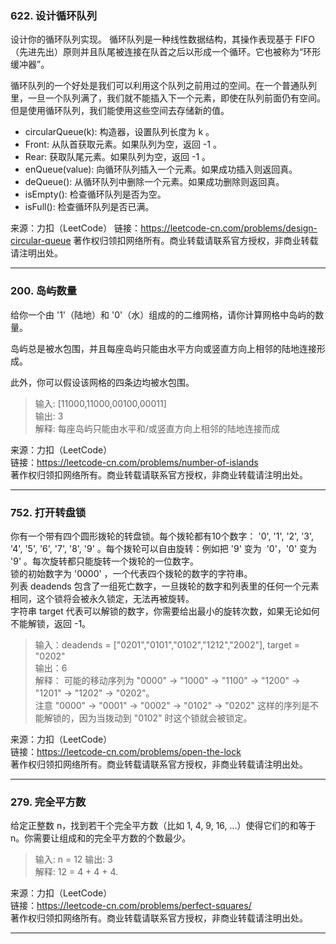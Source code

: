 ### 622. 设计循环队列

设计你的循环队列实现。 循环队列是一种线性数据结构，其操作表现基于 FIFO（先进先出）原则并且队尾被连接在队首之后以形成一个循环。它也被称为“环形缓冲器”。

循环队列的一个好处是我们可以利用这个队列之前用过的空间。在一个普通队列里，一旦一个队列满了，我们就不能插入下一个元素，即使在队列前面仍有空间。但是使用循环队列，我们能使用这些空间去存储新的值。

- circularQueue(k): 构造器，设置队列长度为 k 。
- Front: 从队首获取元素。如果队列为空，返回 -1 。
- Rear: 获取队尾元素。如果队列为空，返回 -1 。
- enQueue(value): 向循环队列插入一个元素。如果成功插入则返回真。
- deQueue(): 从循环队列中删除一个元素。如果成功删除则返回真。
- isEmpty(): 检查循环队列是否为空。
- isFull(): 检查循环队列是否已满。

来源：力扣（LeetCode）
链接：https://leetcode-cn.com/problems/design-circular-queue
著作权归领扣网络所有。商业转载请联系官方授权，非商业转载请注明出处。

***  
### 200. 岛屿数量

 给你一个由 '1'（陆地）和 '0'（水）组成的的二维网格，请你计算网格中岛屿的数量。
 
 岛屿总是被水包围，并且每座岛屿只能由水平方向或竖直方向上相邻的陆地连接形成。
 
 此外，你可以假设该网格的四条边均被水包围。
 


> 输入: [11000,11000,00100,00011]   
> 输出: 3  
> 解释: 每座岛屿只能由水平和/或竖直方向上相邻的陆地连接而成  

 来源：力扣（LeetCode）  
 链接：https://leetcode-cn.com/problems/number-of-islands  
 著作权归领扣网络所有。商业转载请联系官方授权，非商业转载请注明出处。
***  

### 752. 打开转盘锁

你有一个带有四个圆形拨轮的转盘锁。每个拨轮都有10个数字： '0', '1', '2', '3', '4', '5', '6', '7', '8', '9' 。每个拨轮可以自由旋转：例如把 '9' 变为  '0'，'0' 变为 '9' 。每次旋转都只能旋转一个拨轮的一位数字。  
锁的初始数字为 '0000' ，一个代表四个拨轮的数字的字符串。  
列表 deadends 包含了一组死亡数字，一旦拨轮的数字和列表里的任何一个元素相同，这个锁将会被永久锁定，无法再被旋转。  
字符串 target 代表可以解锁的数字，你需要给出最小的旋转次数，如果无论如何不能解锁，返回 -1。

> 输入：deadends = ["0201","0101","0102","1212","2002"], target = "0202"  
> 输出：6  
> 解释：
> 可能的移动序列为 "0000" -> "1000" -> "1100" -> "1200" -> "1201" -> "1202" -> "0202"。  
> 注意 "0000" -> "0001" -> "0002" -> "0102" -> "0202" 这样的序列是不能解锁的，因为当拨动到 "0102" 时这个锁就会被锁定。

来源：力扣（LeetCode）  
链接：https://leetcode-cn.com/problems/open-the-lock  
著作权归领扣网络所有。商业转载请联系官方授权，非商业转载请注明出处。  
***  

### 279. 完全平方数

给定正整数 n，找到若干个完全平方数（比如 1, 4, 9, 16, ...）使得它们的和等于 n。你需要让组成和的完全平方数的个数最少。

> 输入: n = 12 
> 输出: 3  
> 解释: 12 = 4 + 4 + 4.

来源：力扣（LeetCode）  
链接：https://leetcode-cn.com/problems/perfect-squares/   
著作权归领扣网络所有。商业转载请联系官方授权，非商业转载请注明出处。
***  